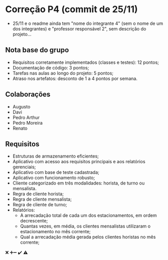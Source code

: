 # Correção P4 (commit de 25/11)

  - 25/11 e o readme ainda tem "nome do integrante 4" (sem o nome de um dos integrantes) e "professor responsável 2", sem descrição do projeto... 
  
## Nota base do grupo

  - Requisitos corretamente implementados (classes e testes): 12 pontos;
  - Documentação de código: 3 pontos;
  - Tarefas nas aulas ao longo do projeto: 5 pontos;
  - Atraso nos artefatos: desconto de 1 a 4 pontos por semana.

## Colaborações
  - Augusto 
  - Davi 
  - Pedro Arthur 
  - Pedro Moreira
  - Renato

## Requisitos
  - Estruturas de armazenamento eficientes; 
  - Aplicativo com acesso aos requisitos principais e aos relatórios gerenciais; 
  - Aplicativo com base de teste cadastrada;
  - Aplicativo com funcionamento robusto;
  - Cliente categorizado em três modalidades: horista, de turno ou mensalista.
  - Regra de cliente horista;
  - Regra de cliente mensalista;
  - Regra de cliente de turno;
  - Relatórios:
    - A arrecadação total de cada um dos estacionamentos, em ordem decrescente;
    - Quantas vezes, em média, os clientes mensalistas utilizaram o estacionamento no mês corrente;
    - Qual a arrecadação média gerada pelos clientes horistas no mês corrente;

❌
➕➖
✔️
⚠️